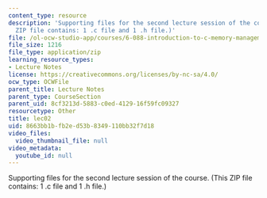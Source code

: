 ```yaml
---
content_type: resource
description: 'Supporting files for the second lecture session of the course.  (This
  ZIP file contains: 1 .c file and 1 .h file.)'
file: /ol-ocw-studio-app/courses/6-088-introduction-to-c-memory-management-and-c-object-oriented-programming-january-iap-2010/8663bb1bfb2ed53b8349110bb32f7d18_lec02.zip
file_size: 1216
file_type: application/zip
learning_resource_types:
- Lecture Notes
license: https://creativecommons.org/licenses/by-nc-sa/4.0/
ocw_type: OCWFile
parent_title: Lecture Notes
parent_type: CourseSection
parent_uid: 8cf3213d-5883-c0ed-4129-16f59fc09327
resourcetype: Other
title: lec02
uid: 8663bb1b-fb2e-d53b-8349-110bb32f7d18
video_files:
  video_thumbnail_file: null
video_metadata:
  youtube_id: null
---
```

Supporting files for the second lecture session of the course.  (This ZIP file contains: 1 .c file and 1 .h file.)